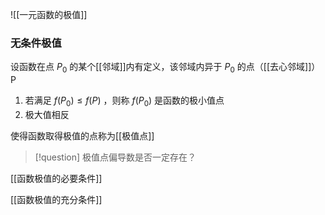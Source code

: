![[一元函数的极值]]



### 无条件极值

设函数在点 $P_{0}$ 的某个[[邻域]]内有定义，该邻域内异于 $P_{0}$ 的点（[[去心邻域]]）P
1. 若满足 $f(P_{0})\leq f(P)$ ，则称 $f(P_{0})$ 是函数的极小值点
2. 极大值相反

使得函数取得极值的点称为[[极值点]]


> [!question]
> 极值点偏导数是否一定存在？

[[函数极值的必要条件]]

[[函数极值的充分条件]]